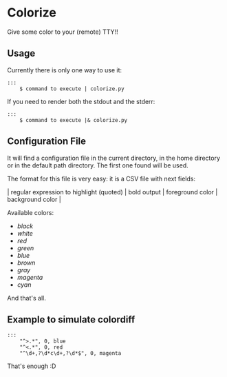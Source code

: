 Colorize
==========

Give some color to your (remote) TTY!!

Usage
----------

Currently there is only one way to use it:

	:::
		$ command to execute | colorize.py

If you need to render both the stdout and the stderr:

	:::
		$ command to execute |& colorize.py


Configuration File
----------

It will find a configuration file in the current directory, in the home directory or in the default path directory. The first one found will be used.

The format for this file is very easy: it is a CSV file with next fields:

| regular expression to highlight (quoted) | bold output | foreground color | background color |

Available colors:

- *black*
- *white*
- *red*
- *green*
- *blue*
- *brown*
- *gray*
- *magenta*
- *cyan*

And that's all.

Example to simulate colordiff
----------

	:::
		"^>.*", 0, blue
		"^<.*", 0, red
		"^\d+,?\d*c\d+,?\d*$", 0, magenta

That's enough :D
